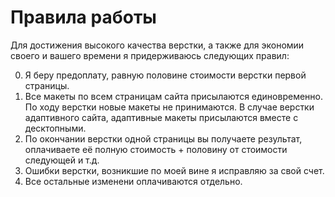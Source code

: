 # Правила работы

Для достижения высокого качества верстки, а также для экономии своего и вашего времени я придерживаюсь следующих правил:

0. Я беру предоплату, равную половине стоимости верстки первой страницы.
1. Все макеты по всем страницам сайта присылаются единовременно. По ходу верстки новые макеты не принимаются. В случае верстки адаптивного сайта, адаптивные макеты присылаются вместе с десктопными.
2. По окончании верстки одной страницы вы получаете результат, оплачиваете её полную стоимость + половину от стоимости следующей и т.д.
3. Ошибки верстки, возникшие по моей вине я исправляю за свой счет.
4. Все остальные изменени оплачиваются отдельно.
